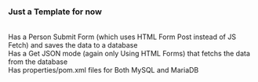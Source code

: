 ### Just a Template for now
<br>
Has a Person Submit Form (which uses HTML Form Post instead of JS Fetch) and saves the data to a database <br>
Has a Get JSON mode (again only Using HTML Forms) that fetchs the data from the database <br>
Has properties/pom.xml files for Both MySQL and MariaDB <br>

